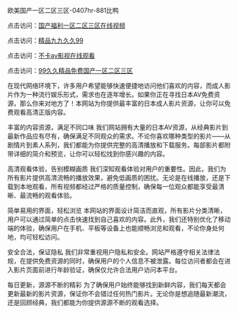 

欧美国产一区二区三区-0407hr-881比鸭


点击访问：<a href="https://rtj-3zo.pages.dev/">国产福利一区二区三区在线视频</a>

点击访问：<a href="https://gfd-5xg.pages.dev/">精品九九久久99</a>

点击访问：<a href="https://bsdf-5f5.pages.dev/">不卡av影视在线观看</a>

点击访问：<a href="https://fdhf-454.pages.dev/">99久久精品免费国产一区二区三区</a>


在现代网络环境下，许多用户希望能够快速便捷地访问他们喜欢的内容，而成人影片作为一种流行娱乐形式，需求也在逐年增长。如果你正在寻找日本AV免费资源，那么你来对地方了！本网站为你提供最丰富的日本成人影片资源，让你可以免费观看高清正版内容。

丰富的内容资源，满足不同口味
我们网站拥有大量的日本AV资源，从经典影片到最新作品应有尽有，确保满足不同观众的需求。不论你喜欢哪种类型的影片——从剧情片到素人系列，我们都能为你提供完整的高清播放和下载服务。每部影片都附带详细的简介和预览，让你可以轻松找到你感兴趣的内容。

高清观看体验，告别模糊画质
我们深知观看体验对用户的重要性。因此，我们为所有影片提供高清流畅的播放效果，避免低画质的困扰。无论是在线播放，还是下载到本地观看，所有视频都经过严格的质量控制，确保每一位观众都能享受最清晰、最流畅的观看体验。

简单易用的界面，轻松浏览
本网站的界面设计简洁而直观，所有影片分类清晰，用户可以通过简单的点击快速找到自己喜欢的内容。此外，我们还特别优化了移动端的体验，确保用户在手机、平板等设备上也能顺畅浏览和观看，不论你身处何地，均可轻松访问。

安全合法，保证隐私
我们非常重视用户隐私和安全。网站严格遵守相关法律法规，在提供免费资源的同时，确保用户的个人信息不被泄露。每位访问者都会在进入影片页面前进行年龄验证，确保仅允许合法用户访问本平台。

每日更新，源源不断的精彩
为了确保用户始终能够找到新鲜内容，我们每天都会更新最新的影片资源，保证你不会错过任何热门影片。无论你是想追随最新潮流，还是回顾经典，我们都能为你提供源源不断的观看选择。


<span style="display:none;">[Canonical link]( https://github.com/th20250704/231531 ）</span>
